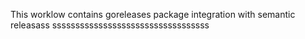 This worklow contains goreleases package integration with semantic releasass
ssssssssssssssssssssssssssssssssss
